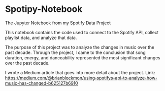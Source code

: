 # Spotipy-Notebook
The Jupyter Notebook from my Spotify Data Project

This notebook contains the code used to connect to the Spotify API, collect playlist data, and analyze that data. 

The purpose of this project was to analyze the changes in music over the past decade. Through the project, I came to the conclusion that song duration,
energy, and danceability represented the most significant changes over the past decade. 

I wrote a Medium article that goes into more detail about the project. 
Link: https://medium.com/@brianblockmon/using-spotifys-api-to-analyze-how-music-has-changed-b625127b6910

